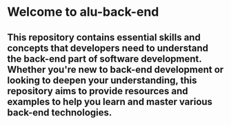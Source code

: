 # Welcome to alu-back-end

## This repository contains essential skills and concepts that developers need to understand the back-end part of software development. Whether you're new to back-end development or looking to deepen your understanding, this repository aims to provide resources and examples to help you learn and master various back-end technologies.

